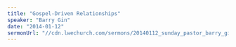 ```yaml
---
title: "Gospel-Driven Relationships"
speaker: "Barry Gin"
date: "2014-01-12"
sermonUrl: "//cdn.lwechurch.com/sermons/20140112_sunday_pastor_barry_gin_gospel-driven_relationships.mp3"
---
```

